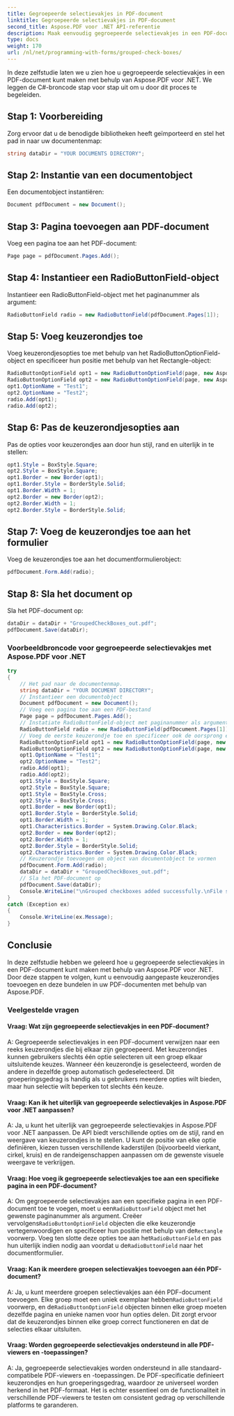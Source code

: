 ```yaml
---
title: Gegroepeerde selectievakjes in PDF-document
linktitle: Gegroepeerde selectievakjes in PDF-document
second_title: Aspose.PDF voor .NET API-referentie
description: Maak eenvoudig gegroepeerde selectievakjes in een PDF-document met Aspose.PDF voor .NET.
type: docs
weight: 170
url: /nl/net/programming-with-forms/grouped-check-boxes/
---
```

In deze zelfstudie laten we u zien hoe u gegroepeerde selectievakjes in een PDF-document kunt maken met behulp van Aspose.PDF voor .NET. We leggen de C#-broncode stap voor stap uit om u door dit proces te begeleiden.

## Stap 1: Voorbereiding

Zorg ervoor dat u de benodigde bibliotheken heeft geïmporteerd en stel het pad in naar uw documentenmap:

```csharp
string dataDir = "YOUR DOCUMENTS DIRECTORY";
```

## Stap 2: Instantie van een documentobject

Een documentobject instantiëren:

```csharp
Document pdfDocument = new Document();
```

## Stap 3: Pagina toevoegen aan PDF-document

Voeg een pagina toe aan het PDF-document:

```csharp
Page page = pdfDocument.Pages.Add();
```

## Stap 4: Instantieer een RadioButtonField-object

Instantieer een RadioButtonField-object met het paginanummer als argument:

```csharp
RadioButtonField radio = new RadioButtonField(pdfDocument.Pages[1]);
```

## Stap 5: Voeg keuzerondjes toe

Voeg keuzerondjesopties toe met behulp van het RadioButtonOptionField-object en specificeer hun positie met behulp van het Rectangle-object:

```csharp
RadioButtonOptionField opt1 = new RadioButtonOptionField(page, new Aspose.Pdf.Rectangle(0, 0, 20, 20));
RadioButtonOptionField opt2 = new RadioButtonOptionField(page, new Aspose.Pdf.Rectangle(100, 0, 120, 20));
opt1.OptionName = "Test1";
opt2.OptionName = "Test2";
radio.Add(opt1);
radio.Add(opt2);
```

## Stap 6: Pas de keuzerondjesopties aan

Pas de opties voor keuzerondjes aan door hun stijl, rand en uiterlijk in te stellen:

```csharp
opt1.Style = BoxStyle.Square;
opt2.Style = BoxStyle.Square;
opt1.Border = new Border(opt1);
opt1.Border.Style = BorderStyle.Solid;
opt1.Border.Width = 1;
opt2.Border = new Border(opt2);
opt2.Border.Width = 1;
opt2.Border.Style = BorderStyle.Solid;
```

## Stap 7: Voeg de keuzerondjes toe aan het formulier

Voeg de keuzerondjes toe aan het documentformulierobject:

```csharp
pdfDocument.Form.Add(radio);
```

## Stap 8: Sla het document op

Sla het PDF-document op:

```csharp
dataDir = dataDir + "GroupedCheckBoxes_out.pdf";
pdfDocument.Save(dataDir);
```

### Voorbeeldbroncode voor gegroepeerde selectievakjes met Aspose.PDF voor .NET 
```csharp
try
{
	// Het pad naar de documentenmap.
	string dataDir = "YOUR DOCUMENT DIRECTORY";
	// Instantieer een documentobject
	Document pdfDocument = new Document();
	// Voeg een pagina toe aan een PDF-bestand
	Page page = pdfDocument.Pages.Add();
	// Instatiate RadioButtonField-object met paginanummer als argument
	RadioButtonField radio = new RadioButtonField(pdfDocument.Pages[1]);
	// Voeg de eerste keuzerondje toe en specificeer ook de oorsprong ervan met behulp van het Rectangle-object
	RadioButtonOptionField opt1 = new RadioButtonOptionField(page, new Aspose.Pdf.Rectangle(0, 0, 20, 20));
	RadioButtonOptionField opt2 = new RadioButtonOptionField(page, new Aspose.Pdf.Rectangle(100, 0, 120, 20));
	opt1.OptionName = "Test1";
	opt2.OptionName = "Test2";
	radio.Add(opt1);
	radio.Add(opt2);
	opt1.Style = BoxStyle.Square;
	opt2.Style = BoxStyle.Square;
	opt1.Style = BoxStyle.Cross;
	opt2.Style = BoxStyle.Cross;
	opt1.Border = new Border(opt1);
	opt1.Border.Style = BorderStyle.Solid;
	opt1.Border.Width = 1;
	opt1.Characteristics.Border = System.Drawing.Color.Black;
	opt2.Border = new Border(opt2);
	opt2.Border.Width = 1;
	opt2.Border.Style = BorderStyle.Solid;
	opt2.Characteristics.Border = System.Drawing.Color.Black;
	// Keuzerondje toevoegen om object van documentobject te vormen
	pdfDocument.Form.Add(radio);
	dataDir = dataDir + "GroupedCheckBoxes_out.pdf";
	// Sla het PDF-document op
	pdfDocument.Save(dataDir);
	Console.WriteLine("\nGrouped checkboxes added successfully.\nFile saved at " + dataDir);
}
catch (Exception ex)
{
	Console.WriteLine(ex.Message);
}
```

## Conclusie

In deze zelfstudie hebben we geleerd hoe u gegroepeerde selectievakjes in een PDF-document kunt maken met behulp van Aspose.PDF voor .NET. Door deze stappen te volgen, kunt u eenvoudig aangepaste keuzerondjes toevoegen en deze bundelen in uw PDF-documenten met behulp van Aspose.PDF.

### Veelgestelde vragen

#### Vraag: Wat zijn gegroepeerde selectievakjes in een PDF-document?

A: Gegroepeerde selectievakjes in een PDF-document verwijzen naar een reeks keuzerondjes die bij elkaar zijn gegroepeerd. Met keuzerondjes kunnen gebruikers slechts één optie selecteren uit een groep elkaar uitsluitende keuzes. Wanneer één keuzerondje is geselecteerd, worden de andere in dezelfde groep automatisch gedeselecteerd. Dit groeperingsgedrag is handig als u gebruikers meerdere opties wilt bieden, maar hun selectie wilt beperken tot slechts één keuze.

#### Vraag: Kan ik het uiterlijk van gegroepeerde selectievakjes in Aspose.PDF voor .NET aanpassen?

A: Ja, u kunt het uiterlijk van gegroepeerde selectievakjes in Aspose.PDF voor .NET aanpassen. De API biedt verschillende opties om de stijl, rand en weergave van keuzerondjes in te stellen. U kunt de positie van elke optie definiëren, kiezen tussen verschillende kaderstijlen (bijvoorbeeld vierkant, cirkel, kruis) en de randeigenschappen aanpassen om de gewenste visuele weergave te verkrijgen.

#### Vraag: Hoe voeg ik gegroepeerde selectievakjes toe aan een specifieke pagina in een PDF-document?

A: Om gegroepeerde selectievakjes aan een specifieke pagina in een PDF-document toe te voegen, moet u een`RadioButtonField` object met het gewenste paginanummer als argument. Creëer vervolgens`RadioButtonOptionField` objecten die elke keuzerondje vertegenwoordigen en specificeer hun positie met behulp van de`Rectangle` voorwerp. Voeg ten slotte deze opties toe aan het`RadioButtonField` en pas hun uiterlijk indien nodig aan voordat u de`RadioButtonField` naar het documentformulier.

#### Vraag: Kan ik meerdere groepen selectievakjes toevoegen aan één PDF-document?

 A: Ja, u kunt meerdere groepen selectievakjes aan één PDF-document toevoegen. Elke groep moet een uniek exemplaar hebben`RadioButtonField` voorwerp, en de`RadioButtonOptionField` objecten binnen elke groep moeten dezelfde pagina en unieke namen voor hun opties delen. Dit zorgt ervoor dat de keuzerondjes binnen elke groep correct functioneren en dat de selecties elkaar uitsluiten.

#### Vraag: Worden gegroepeerde selectievakjes ondersteund in alle PDF-viewers en -toepassingen?

A: Ja, gegroepeerde selectievakjes worden ondersteund in alle standaard-compatibele PDF-viewers en -toepassingen. De PDF-specificatie definieert keuzerondjes en hun groeperingsgedrag, waardoor ze universeel worden herkend in het PDF-formaat. Het is echter essentieel om de functionaliteit in verschillende PDF-viewers te testen om consistent gedrag op verschillende platforms te garanderen.
